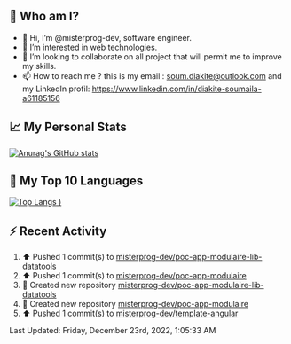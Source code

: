 ## **🔎 Who am I?**
- 👋 Hi, I’m @misterprog-dev, software engineer.
- 👀 I’m interested in web technologies.
- 💞️ I’m looking to collaborate on all project that will permit me to improve my skills.
- 📫 How to reach me ? this is my email : soum.diakite@outlook.com and my LinkedIn profil: https://www.linkedin.com/in/diakite-soumaila-a61185156


## **📈 My Personal Stats**
[![Anurag's GitHub stats](https://github-readme-stats.vercel.app/api?username=misterprog-dev&count_private=true&show_icons=true)](https://github.com/anuraghazra/github-readme-stats)

## **📣 My Top 10 Languages**
[![Top Langs](https://github-readme-stats.vercel.app/api/top-langs/?username=misterprog-dev&langs_count=10&layout=compact&hide=html,css&hide_title=true&&&show_icons=true)
)](https://github.com/anuraghazra/github-readme-stats)

## **⚡ Recent Activity**
<!--RECENT_ACTIVITY:start-->
1. ⬆️ Pushed 1 commit(s) to [misterprog-dev/poc-app-modulaire-lib-datatools](https://github.com/misterprog-dev/poc-app-modulaire-lib-datatools)
2. ⬆️ Pushed 1 commit(s) to [misterprog-dev/poc-app-modulaire](https://github.com/misterprog-dev/poc-app-modulaire)
3. 📔 Created new repository [misterprog-dev/poc-app-modulaire-lib-datatools](https://github.com/misterprog-dev/poc-app-modulaire-lib-datatools)
4. 📔 Created new repository [misterprog-dev/poc-app-modulaire](https://github.com/misterprog-dev/poc-app-modulaire)
5. ⬆️ Pushed 1 commit(s) to [misterprog-dev/template-angular](https://github.com/misterprog-dev/template-angular)
<!--RECENT_ACTIVITY:end-->
<!--RECENT_ACTIVITY:last_update-->
Last Updated: Friday, December 23rd, 2022, 1:05:33 AM
<!--RECENT_ACTIVITY:last_update_end-->

<!---
misterprog-dev/misterprog-dev is a ✨ special ✨ repository because its `README.md` (this file) appears on your GitHub profile.
You can click the Preview link to take a look at your changes.
--->



